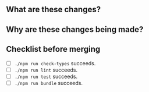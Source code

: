 <!--
❗ Read the contribution guidelines ❗ 
https://github.com/AJGranowski/preceding-tag-action/blob/main/CONTRIBUTING.md
-->

## What are these changes?
<!-- Brief summary. E.g. Fix/Update/Add thing... If you use "and" here, you should probably make separate pull requests. -->

## Why are these changes being made?
<!-- Justify your proposed changes. -->

## Checklist before merging
- [ ] `./npm run check-types` succeeds.
- [ ] `./npm run lint` succeeds.
- [ ] `./npm run test` succeeds.
- [ ] `./npm run bundle` succeeds.

